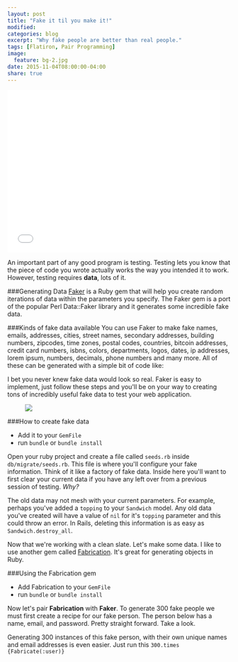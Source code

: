 ```yaml
---
layout: post
title: "Fake it til you make it!"
modified:
categories: blog
excerpt: "Why fake people are better than real people."
tags: [Flatiron, Pair Programming]
image:
  feature: bg-2.jpg
date: 2015-11-04T08:00:00-04:00
share: true
---
```

<iframe src="//giphy.com/embed/TxjAakMUtgPN6" width="480" height="366" frameBorder="0" class="giphy-embed" allowFullScreen></iframe>

An important part of any good program is testing. Testing lets you know that the piece of code you wrote actually works the way you intended it to work. However, testing requires **data**, lots of it. 

###Generating Data
[Faker](https://github.com/stympy/faker) is a Ruby gem that will help you create random iterations of data within the parameters you specify. The Faker gem is a port of the popular Perl Data::Faker library and it generates some incredible fake data. 

###Kinds of fake data available
You can use Faker to make fake names, emails, addresses, cities, street names, secondary addresses, building numbers, zipcodes, time zones, postal codes, countries, bitcoin addresses, credit card numbers, isbns, colors, departments, logos, dates, ip addresses, lorem ipsum, numbers, decimals, phone numbers and many more. All of these can be generated with a simple bit of code like:

<script src="https://gist.github.com/Gilmoursa/059db30b5a2520b079c3.js"></script>

I bet you never knew fake data would look so real. Faker is easy to implement, just follow these steps and you'll be on your way to creating tons of incredibly useful fake data to test your web application. 
<figure>
	<img src="http://investorplace.com/wp-content/uploads/2014/02/bacon.jpg">
</figure>

###How to create fake data

- Add it to your `GemFile`
- run `bundle` or `bundle install`

Open your ruby project and create a file called `seeds.rb` inside `db/migrate/seeds.rb`. This file is where you'll configure your fake information. Think of it like a factory of fake data. Inside here you'll want to first clear your current data if you have any left over from a previous session of testing. *Why?* 

The old data may not mesh with your current parameters. For example, perhaps you've added a `topping` to your `Sandwich` model. Any old data you've created will have a value of `nil` for it's `topping` parameter and this could throw an error. In Rails, deleting this information is as easy as `Sandwich.destroy_all`.

Now that we're working with a clean slate. Let's make some data. I like to use another gem called [Fabrication](http://www.fabricationgem.org/). It's great for generating objects in Ruby.

###Using the Fabrication gem
- Add Fabrication to your `GemFile`
- run `bundle` or `bundle install`

Now let's pair **Fabrication** with **Faker**. To generate 300 fake people we must first create a recipe for our fake person. The person below has a name, email, and password. Pretty straight forward. Take a look.
<script src="https://gist.github.com/Gilmoursa/22ce989e0045a8cb2c56.js"></script>

Generating 300 instances of this fake person, with their own unique names and email addresses is even easier. Just run this `300.times {Fabricate(:user)}`

